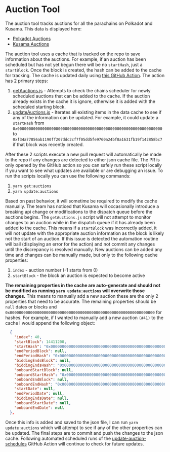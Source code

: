 # Auction Tool

The auction tool tracks auctions for all the parachains on Polkadot and Kusama. This data is
displayed here:

- [Polkadot Auctions](https://wiki.polkadot.network/docs/learn-auction#auction-schedule)
- [Kusama Auctions](https://guide.kusama.network/docs/learn-auction/#auction-schedule)

The auction tool uses a cache that is tracked on the repo to save information about the auctions.
For example, if an auction has been scheduled but has not yet begun there will be no `startHash`,
just a `startBlock`. Once the block is created, the hash can be added to the cache for tracking. The
cache is updated daily using
[this GitHub Action](https://github.com/w3f/polkadot-wiki/blob/master/.github/workflows/update-auction-schedules.yml).
The action has 2 primary steps:

1. [getAuctions.js](https://github.com/w3f/polkadot-wiki/blob/master/components/utilities/getAuctions.js) -
   Attempts to check the chains scheduler for newly scheduled auctions that can be added to the
   cache. If the auction already exists in the cache it is ignore, otherwise it is added with the
   scheduled starting block.
2. [updateAuctions.js](https://github.com/w3f/polkadot-wiki/blob/master/components/utilities/updateAuctions.js) -
   Iterates all existing items in the data cache to see if any of the information can be updated.
   For example, it could update a `startHash` from
   `0x0000000000000000000000000000000000000000000000000000000000000000` to
   `0xf34a77856ab1190ff207ddc2cf7f05dd5fe9760a24bf8a1631fb19f142858bc7` if that block was recently
   created.

After these 2 scripts execute a new pull request will automatically be made to the repo if any
changes are detected to either json cache file. The PR is only opened by the GitHub action so you
can safely run these script locally if you want to see what updates are available or are debugging
an issue. To run the scripts locally you can use the following commands:

1. `yarn get:auctions`
2. `yarn update:auctions`

Based on past behavior, it will sometime be required to modify the cache manually. The team has
noticed that Kusama will occasionally introduce a breaking api change or modifications to the
dispatch queue before the auctions begins. The `getAuctions.js` script will not attempt to monitor
changes to an auction while in the dispatch queue if it has already been added to the cache. This
means if a `startBlock` was incorrectly added, it will not update with the appropriate auction
information as the block is likely not the start of an auction. If this issue is detected the
automation routine will bail (displaying an error for the action) and not commit any changes until
the discrepancy is resolved manually. New auctions can be added any time and changes can be manually
made, but only to the following cache properties:

1. `index` - auction number (-1 starts from 0)
2. `startBlock` - the block an auction is expected to become active

**The remaining properties in the cache are auto-generate and should not be modified as running
`yarn update:auctions` will overwrite those changes.** This means to manually add a new auction
these are the only 2 properties that need to be accurate. The remaining properties should be `null`
dates or blocks and `0x0000000000000000000000000000000000000000000000000000000000000000` for hashes.
For example, if I wanted to manually add a new auction `(#41)` to the cache I would append the
following object:

```json
  {
    "index": 40,
    "startBlock": 14411200,
    "startHash": "0x0000000000000000000000000000000000000000000000000000000000000000",
    "endPeriodBlock": null,
    "endPeriodHash": "0x0000000000000000000000000000000000000000000000000000000000000000",
    "biddingEndsBlock": null,
    "biddingEndsHash": "0x0000000000000000000000000000000000000000000000000000000000000000",
    "onboardStartBlock": null,
    "onboardStartHash": "0x0000000000000000000000000000000000000000000000000000000000000000",
    "onboardEndBlock": null,
    "onboardEndHash": "0x0000000000000000000000000000000000000000000000000000000000000000",
    "startDate": null,
    "endPeriodDate": null,
    "biddingEndsDate": null,
    "onboardStartDate": null,
    "onboardEndDate": null
  },
```

Once this info is added and saved to the json file, I can run `yarn update:auctions` which will
attempt to see if any of the other properties can be updated. The final steps are to commit and push
the changes to the json cache. Following automated scheduled runs of the
[update-auction-schedules](https://github.com/w3f/polkadot-wiki/blob/master/.github/workflows/update-auction-schedules.yml)
GitHub Action will continue to check for future updates.
